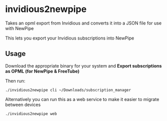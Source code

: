 # invidious2newpipe

Takes an opml export from Invidious and converts it into a JSON file for use with NewPipe

This lets you export your Invidious subscriptions into NewPipe

## Usage

Download the appropriate binary for your system and **Export subscriptions as OPML (for NewPipe & FreeTube)**

Then run:

```shell
./invidious2newpipe cli ~/Downloads/subscription_manager
```

Alternatively you can run this as a web service to make it easier to migrate between devices

```shell
./invidious2newpipe web
```